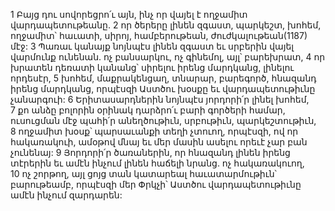 1 Բայց դու սովորեցրո՛ւ այն, ինչ որ վայել է ողջամիտ վարդապետութեանը. 2 որ ծերերը լինեն զգաստ, պարկեշտ, խոհեմ, ողջամիտ՝ հաւատի, սիրոյ, համբերութեան, ժուժկալութեան(1187) մէջ: 3 Պառաւ կանայք նոյնպէս լինեն զգաստ եւ սրբերին վայել վարմունք ունենան. ոչ բանսարկու, ոչ գինեմոլ, այլ՝ բարեխրատ, 4 որ խրատեն դեռատի կանանց՝ սիրելու իրենց մարդկանց, լինելու որդեսէր, 5 խոհեմ, մաքրակենցաղ, տնարար, բարեգործ, հնազանդ իրենց մարդկանց, որպէսզի Աստծու խօսքը եւ վարդապետութիւնը չանարգուի: 6 Երիտասարդներին նոյնպէս յորդորի՛ր լինել խոհեմ, 7 քո անձը բոլորին օրինակ դարձրո՛ւ բարի գործերի համար, ուսուցման մէջ պահի՛ր անեղծութիւն, սրբութիւն, պարկեշտութիւն, 8 ողջամիտ խօսք՝ պարսաւանքի տեղի չտուող, որպէսզի, ով որ հակառակուի, ամօթով մնայ եւ մեր մասին ասելու որեւէ չար բան չունենայ: 9 Յորդորի՛ր ծառաներին, որ հնազանդ լինեն իրենց տէրերին եւ ամէն ինչում լինեն հաճելի նրանց. ոչ հակառակուող, 10 ոչ շորթող, այլ ցոյց տան կատարեալ հաւատարմութիւն՝ բարութեամբ, որպէսզի մեր Փրկչի՝ Աստծու վարդապետութիւնը ամէն ինչում զարդարեն:
